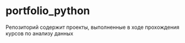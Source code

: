 # portfolio_python
Репозиторий содержит проекты, выполненные в ходе прохождения курсов по анализу данных
